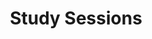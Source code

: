 ---
title: Study Sessions
menu:
  sidebar:
    name: Study Sessions
    identifier: Study Sessions
    weight: 10000
---